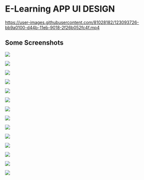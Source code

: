 # E-Learning APP UI DESIGN

<!-- <img src="https://user-images.githubusercontent.com/81028182/123093726-bb9a0100-d44b-11eb-9018-2f26b052fc4f.mp4
" width="330" height="690"> -->
https://user-images.githubusercontent.com/81028182/123093726-bb9a0100-d44b-11eb-9018-2f26b052fc4f.mp4


## Some Screenshots

![](assets/images/S1.png)

![](assets/images/S14.png)

![](assets/images/S2.png)

![](assets/images/S3.png)

![](assets/images/S4.png)

![](assets/images/S5.png)

![](assets/images/S6.png)

![](assets/images/S7.png)

![](assets/images/S8.png)

![](assets/images/S9.png)

![](assets/images/S10.png)

![](assets/images/S11.png)

![](assets/images/S12.png)

![](assets/images/S13.png)
